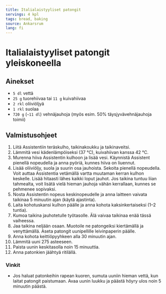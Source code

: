 ```yaml
---
title: Italialaistyyliset patongit
servings: 4 kpl
tags: bread, baking
source: Ankarsrum
lang: fi
---
```


# Italialaistyyliset patongit yleiskoneella

## Ainekset

- `5 dl` vettä
- `25 g` tuorehiivaa tai `11 g` kuivahiivaa
- `2 rkl` oliiviöljyä
- `1 rkl` suolaa
- `720 g` (`~11 dl`) vehnäjauhoja (myös esim. 50% täysjyvävehnäjauhoja toimii)

## Valmistusohjeet

1. Liitä Assistentiin teräskulho, taikinakoukku ja taikinaveitsi.
1. Lämmitä vesi kädenlämpöiseksi (37 °C), kuivahiivan kanssa 42 °C.
1. Murenna hiiva Assistentin kulhoon ja lisää vesi. Käynnistä Assistent pienellä nopeudella ja anna pyöriä, kunnes hiiva on liuennut.
1. Lisää oliiviöljy, suola ja suurin osa jauhoista. Sekoita pienellä nopeudella. Voit auttaa Assistentia vetämällä vartta muutaman kerran kulhon keskelle. Lisää hitaasti lähes kaikki loput jauhot. Jos taikina tuntuu liian tahmealta, voit lisätä vielä hieman jauhoja vähän kerrallaan, kunnes se pehmenee sopivaksi.
1. Nosta Assistentin nopeus keskinopeudelle ja anna laitteen vaivata taikinaa 5 minuutin ajan (käytä ajastinta).
1. Laita kohotuskansi kulhon päälle ja anna kohota kaksinkertaiseksi (1–2 tuntia).
1. Kumoa taikina jauhotetulle työtasolle. Älä vaivaa taikinaa enää tässä vaiheessa.
1. Jaa taikina neljään osaan. Muotoile ne patongeiksi kiertämällä ja venyttämällä. Aseta patongit uunipellille leivinpaperin päälle.
1. Anna kohota keittiöpyyhkeen alla 30 minuutin ajan.
1. Lämmitä uuni 275 asteeseen.
1. Paista uunin keskitasolla noin 15 minuuttia.
1. Anna patonkien jäähtyä ritilällä.

### Vinkit

- Jos haluat patonkeihin rapean kuoren, sumuta uuniin hieman vettä, kun laitat patongit paistumaan. Avaa uunin luukku ja päästä höyry ulos noin 5 minuutin päästä.
